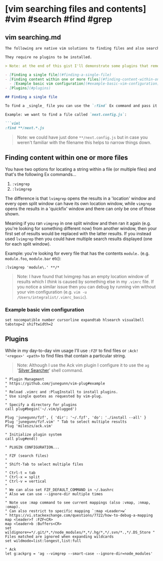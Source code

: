 # [vim searching files and contents] #vim #search #find #grep

## vim searching.md

```markdown
The following are native vim solutions to finding files and also searching multiple files for content.

They require no plugins to be installed.

> Note: at the end of this gist I'll demonstrate some plugins that remove the need to use the native solutions, and in fact I use these plugins for day-to-day vim'ing instead.

- [Finding a single file](#finding-a-single-file)
- [Finding content within one or more files](#finding-content-within-one-or-more-files)
  - [Example basic vim configuration](#example-basic-vim-configuration)
- [Plugins](#plugins)

## Finding a single file

To find a _single_ file you can use the `:find` Ex command and pass it a wildcard glob character to help search recursively for the specified file pattern.

Example: we want to find a file called `next.config.js`:

```viml
:find **/next.*.js 
```

> Note: we could have just done `**/next.config.js` but in case you weren't familiar with the filename this helps to narrow things down.

## Finding content within one or more files

You have two options for locating a string within a file (or multiple files) and that's the following Ex commands...

1. `:vimgrep`
2. `:lvimgrep`

The difference is that `lvimgrep` opens the results in a 'location' window and every open split window can have its own location window, while `vimgrep` opens the results in a 'quickfix' window and there can only be one of those shown.

Meaning if you ran `vimgrep` in one split window and then ran it again (e.g. you're looking for something different now) from another window, then your first set of results would be replaced with the latter results. If you instead used `lvimgrep` then you could have multiple search results displayed (one for each split window).

Example: you're looking for every file that has the contents `module.` (e.g. `module.foo`, `module.bar` etc):

```viml
:lvimgrep 'module\.' **/*
```

> Note: I have found that lvimgrep has an empty location window of results which I _think_ is caused by something else in my `.vimrc` file. If you notice a similar issue then you can debug by running vim without your vim configuration (e.g. `vim -u /Users/integralist/.vimrc_basic`).

### Example basic vim configuration

```viml
set nocompatible number cursorline expandtab hlsearch visualbell tabstop=2 shiftwidth=2
```

## Plugins

While in my day-to-day vim usage I'll use `:FZF` to find files or `:Ack! '<regex>' <path>` to find files that contain a particular string.

> Note: Although I use the Ack vim plugin I configure it to use the `ag` '[Silver Searcher](https://github.com/ggreer/the_silver_searcher)' shell command.

```viml
" Plugin Managment
" https://github.com/junegunn/vim-plug#example
"
" Reload .vimrc and :PlugInstall to install plugins.
" Use single quotes as requested by vim-plug.
"
" Specify a directory for plugins
call plug#begin('~/.vim/plugged')

Plug 'junegunn/fzf', { 'dir': '~/.fzf', 'do': './install --all' }
Plug 'junegunn/fzf.vim' " Tab to select multiple results
Plug 'mileszs/ack.vim'

" Initialize plugin system
call plug#end()

" PLUGIN CONFIGURATION...

" FZF (search files)
"
" Shift-Tab to select multiple files
"
" Ctrl-t = tab
" Ctrl-x = split
" Ctrl-v = vertical
"
" We can also set FZF_DEFAULT_COMMAND in ~/.bashrc
" Also we can use --ignore-dir multiple times
"
" Note use :map command to see current mappings (also :vmap, :nmap, :omap).
" Can also restrict to specific mapping `:map <Leader>w`
" https://vi.stackexchange.com/questions/7722/how-to-debug-a-mapping
map <leader>f :FZF<CR>
map <leader>b :Buffers<CR>
set wildignore+=*/.git/*,*/node_modules/*,*/.hg/*,*/.svn/*.,*/.DS_Store " Files matched are ignored when expanding wildcards
set wildmode=list:longest,list:full

" Ack
let g:ackprg = 'ag --vimgrep --smart-case --ignore-dir=node_modules'
```
```

